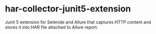 # har-collector-junit5-extension

Junit 5 extension for Selenide and Allure that captures HTTP content and stores it into HAR file attached to Allure report.
